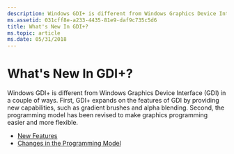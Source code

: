 ```yaml
---
description: Windows GDI+ is different from Windows Graphics Device Interface (GDI) in a couple of ways.
ms.assetid: 031cff8e-a233-4435-81e9-daf9c735c5d6
title: What's New In GDI+?
ms.topic: article
ms.date: 05/31/2018
---
```


# What's New In GDI+?

Windows GDI+ is different from Windows Graphics Device Interface (GDI) in a couple of ways. First, GDI+ expands on the features of GDI by providing new capabilities, such as gradient brushes and alpha blending. Second, the programming model has been revised to make graphics programming easier and more flexible.

-   [New Features](-gdiplus-new-features-about.md)
-   [Changes in the Programming Model](-gdiplus-changes-in-the-programming-model-about.md)

 

 



